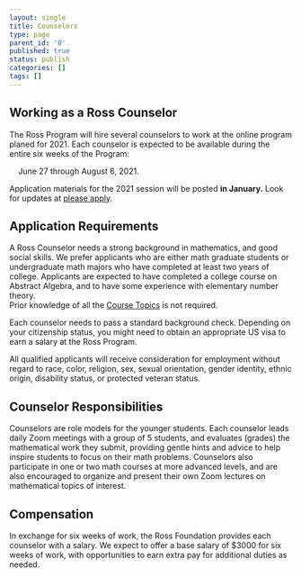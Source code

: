 ```yaml
---
layout: single
title: Counselors
type: page
parent_id: '0'
published: true
status: publish
categories: []
tags: []
---
```

## Working as a Ross Counselor

The Ross Program will hire several counselors to work at the online program planed for 2021. 
Each counselor is expected to be available during the entire six weeks of the Program: 

&nbsp; &nbsp; June 27 through August 6, 2021.   

Application materials for the 2021 session will be posted **in January.** 
Look for updates at [please apply](to-apply/). <br>

## Application Requirements

A Ross Counselor needs a strong background in mathematics, and good social skills. 
We prefer applicants who are either math graduate students or undergraduate math majors 
who have completed at least two years of college. Applicants are expected to have completed a 
college course on Abstract Algebra, and to have some experience with elementary number theory.  
Prior knowledge of all the [Course Topics](/first-years/course-topics/) is not required.

Each counselor needs to pass a standard background check. Depending on your citizenship status, 
you might need to obtain an appropriate US visa to earn a salary at the Ross Program.

All qualified applicants will receive consideration for employment without regard to 
race, color, religion, sex, sexual orientation, gender identity, ethnic origin, 
disability status, or protected veteran status.

## Counselor Responsibilities

Counselors are role models for the younger students. Each counselor leads daily Zoom meetings 
with a group of 5 students, and evaluates (grades) the mathematical work they submit, 
providing gentle hints and advice to help inspire students to focus on their math problems. 
Counselors also participate in one or two math courses at more advanced levels, and are 
also encouraged to organize and present their own Zoom lectures on mathematical topics of interest.

## Compensation

In exchange for six weeks of work, the Ross Foundation provides each counselor with 
a salary. We expect to offer a base salary of $3000 for six weeks of work, with 
opportunities to earn extra pay for additional duties as needed.



